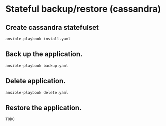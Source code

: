 # Stateful backup/restore (cassandra)

## Create cassandra statefulset
```
ansible-playbook install.yaml
```
## Back up the application.
```
ansible-playbook backup.yaml
```
## Delete application.
```
ansible-playbook delete.yaml
```

## Restore the application.
```
TODO
```
